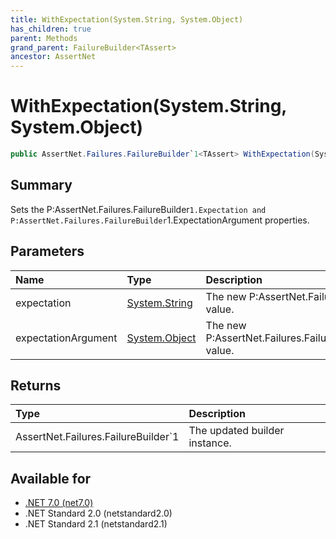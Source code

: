 ```yaml
---
title: WithExpectation(System.String, System.Object)
has_children: true
parent: Methods
grand_parent: FailureBuilder<TAssert>
ancestor: AssertNet
---
```

# WithExpectation(System.String, System.Object)

```csharp
public AssertNet.Failures.FailureBuilder`1<TAssert> WithExpectation(System.String expectation, System.Object expectationArgument);
```

## Summary
Sets the P:AssertNet.Failures.FailureBuilder`1.Expectation and P:AssertNet.Failures.FailureBuilder`1.ExpectationArgument properties.

## Parameters
| Name                | Type                                                                        | Description                                                              |
|:--------------------|:----------------------------------------------------------------------------|:-------------------------------------------------------------------------|
| expectation         | [System.String](https://learn.microsoft.com/en-us/dotnet/api/system.string) | The new P:AssertNet.Failures.FailureBuilder`1.Expectation value.         |
| expectationArgument | [System.Object](https://learn.microsoft.com/en-us/dotnet/api/system.object) | The new P:AssertNet.Failures.FailureBuilder`1.ExpectationArgument value. |


## Returns
| Type                                         | Description                   |
|:---------------------------------------------|:------------------------------|
| AssertNet.Failures.FailureBuilder`1<TAssert> | The updated builder instance. |

## Available for
- [.NET 7.0 (net7.0)](https://versionsof.net/core/7.0/)
- .NET Standard 2.0 (netstandard2.0)
- .NET Standard 2.1 (netstandard2.1)
